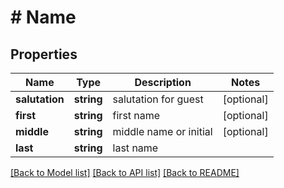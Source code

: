# # Name

## Properties

Name | Type | Description | Notes
------------ | ------------- | ------------- | -------------
**salutation** | **string** | salutation for guest | [optional] 
**first** | **string** | first name | [optional] 
**middle** | **string** | middle name or initial | [optional] 
**last** | **string** | last name | 

[[Back to Model list]](../../README.md#documentation-for-models) [[Back to API list]](../../README.md#documentation-for-api-endpoints) [[Back to README]](../../README.md)


